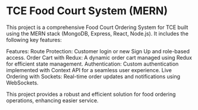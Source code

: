 # TCE Food Court System (MERN)
This project is a comprehensive Food Court Ordering System for TCE built using the MERN stack (MongoDB, Express, React, Node.js). It includes the following key features:

Features: 
Route Protection: Customer login or new Sign Up and role-based access.
Order Cart with Redux: A dynamic order cart managed using Redux for efficient state management.
Authentication: Custom authentication implemented with Context API for a seamless user experience.
Live Ordering with Sockets: Real-time order updates and notifications using WebSockets.

This project provides a robust and efficient solution for food ordering operations, enhancing easier service.
